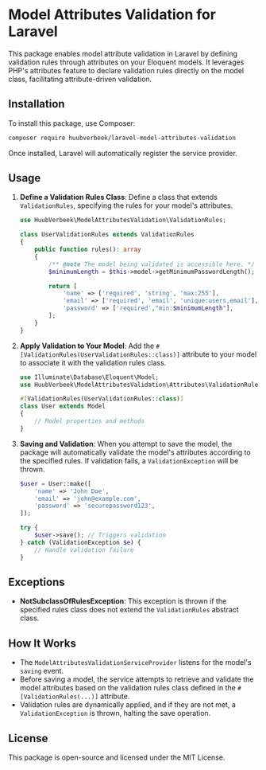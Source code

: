 # Model Attributes Validation for Laravel

This package enables model attribute validation in Laravel by defining validation rules through attributes on your Eloquent models. It leverages PHP's attributes feature to declare validation rules directly on the model class, facilitating attribute-driven validation.

## Installation

To install this package, use Composer:

```bash
composer require huubverbeek/laravel-model-attributes-validation
```

Once installed, Laravel will automatically register the service provider.

## Usage

1. **Define a Validation Rules Class**:
   Define a class that extends `ValidationRules`, specifying the rules for your model's attributes.

   ```php
   use HuubVerbeek\ModelAttributesValidation\ValidationRules;

   class UserValidationRules extends ValidationRules
   {
       public function rules(): array
       {
           /** @note The model being validated is accessible here. */
           $minimumLength = $this->model->getMinimumPasswordLength();
   
           return [
               'name' => ['required', 'string', 'max:255'],
               'email' => ['required', 'email', 'unique:users,email'],
               'password' => ['required',"min:$minimumLength"],
           ];
       }
   }
   ```

2. **Apply Validation to Your Model**:
   Add the `#[ValidationRules(UserValidationRules::class)]` attribute to your model to associate it with the validation rules class.

   ```php
   use Illuminate\Database\Eloquent\Model;
   use HuubVerbeek\ModelAttributesValidation\Attributes\ValidationRules;

   #[ValidationRules(UserValidationRules::class)]
   class User extends Model
   {
       // Model properties and methods
   }
   ```

3. **Saving and Validation**:
   When you attempt to save the model, the package will automatically validate the model's attributes according to the specified rules. If validation fails, a `ValidationException` will be thrown.

   ```php
   $user = User::make([
       'name' => 'John Doe',
       'email' => 'john@example.com',
       'password' => 'securepassword123',
   ]);

   try {
       $user->save(); // Triggers validation
   } catch (ValidationException $e) {
       // Handle validation failure
   }
   ```

## Exceptions

- **NotSubclassOfRulesException**: This exception is thrown if the specified rules class does not extend the `ValidationRules` abstract class.

## How It Works

- The `ModelAttributesValidationServiceProvider` listens for the model's `saving` event.
- Before saving a model, the service attempts to retrieve and validate the model attributes based on the validation rules class defined in the `#[ValidationRules(...)]` attribute.
- Validation rules are dynamically applied, and if they are not met, a `ValidationException` is thrown, halting the save operation.

## License

This package is open-source and licensed under the MIT License.